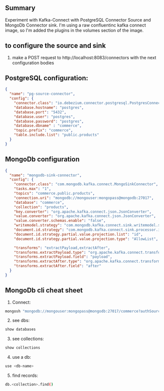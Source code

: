 ## Summary
Experiment with Kafka-Connect with PostgreSQL Connector Source and MongoDb Connector sink.
I'm using a raw confluentinc kafka connect image, so I'm added the plugins in the volumes section of the image.

## to configure the source and sink
1. make a POST request to http://localhost:8083/connectors with the next configuration bodies

## PostgreSQL configuration:
```json
{
  "name": "pg-source-connector",
  "config": {
    "connector.class": "io.debezium.connector.postgresql.PostgresConnector", 
    "database.hostname": "postgres", 
    "database.port": "5432", 
    "database.user": "postgres", 
    "database.password": "postgres", 
    "database.dbname" : "commerce", 
    "topic.prefix": "commerce", 
    "table.include.list": "public.products"
  }
}
```

## MongoDb configuration
```json
{
  "name": "mongodb-sink-connector",
  "config": {
    "connector.class": "com.mongodb.kafka.connect.MongoSinkConnector",
    "tasks.max": "1",
    "topics": "commerce.public.products",
    "connection.uri": "mongodb://mongouser:mongopass@mongodb:27017",
    "database": "commerce",
    "collection": "products",
    "key.converter": "org.apache.kafka.connect.json.JsonConverter",
    "value.converter": "org.apache.kafka.connect.json.JsonConverter",
    "value.converter.schemas.enable": "false",
    "writemodel.strategy": "com.mongodb.kafka.connect.sink.writemodel.strategy.ReplaceOneBusinessKeyStrategy",
    "document.id.strategy": "com.mongodb.kafka.connect.sink.processor.id.strategy.PartialValueStrategy",
    "document.id.strategy.partial.value.projection.list": "id",
    "document.id.strategy.partial.value.projection.type": "AllowList",

    "transforms": "extractPayload,extractAfter",
    "transforms.extractPayload.type": "org.apache.kafka.connect.transforms.ExtractField$Value",
    "transforms.extractPayload.field": "payload",
    "transforms.extractAfter.type": "org.apache.kafka.connect.transforms.ExtractField$Value",
    "transforms.extractAfter.field": "after"
  }
}
```

## MongoDb cli cheat sheet
1. Connect:
```bash
mongosh "mongodb://mongouser:mongopass@mongodb:27017/commerce?authSource=admin"
````

2. see dbs:
```bash
show databases
```

3. see collections:
```bash
show collections
```

4. use a db:
```bash
use <db-name>
```

5. find records:
```bash
db.<collection>.find()
```